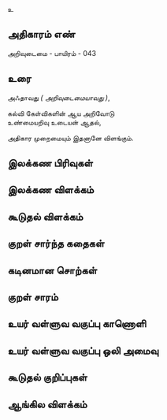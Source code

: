 உ


## அதிகாரம் எண்

அறிவுடைமை - பாயிரம் - 043

## உரை

அஃதாவது _( அறிவுடைமையாவது )_,  

கல்வி கேள்விகளின் ஆய அறிவோடு  
உண்மையறிவு உடையன் ஆதல்,  

அதிகார முறைமையும் இதனானே விளங்கும்.

## இலக்கண பிரிவுகள் 


## இலக்கண விளக்கம்


## கூடுதல் விளக்கம்


## குறள் சார்ந்த கதைகள் 


## கடினமான சொற்கள்


## குறள் சாரம் 


## உயர் வள்ளுவ வகுப்பு காணொளி


## உயர் வள்ளுவ வகுப்பு ஒலி அமைவு 


## கூடுதல் குறிப்புகள்


## ஆங்கில விளக்கம்


